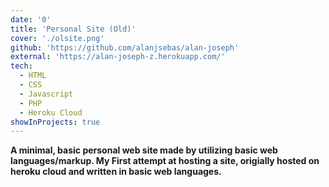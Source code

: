 ```yaml
---
date: '0'
title: 'Personal Site (Old)'
cover: './olsite.png'
github: 'https://github.com/alanjsebas/alan-joseph'
external: 'https://alan-joseph-z.herokuapp.com/'
tech:
  - HTML
  - CSS
  - Javascript
  - PHP
  - Heroku Cloud
showInProjects: true
---
```


<b>A minimal, basic personal web site made by utilizing basic web languages/markup. 
My First attempt at hosting a site, origially  hosted on heroku cloud and written in basic web languages.<b>